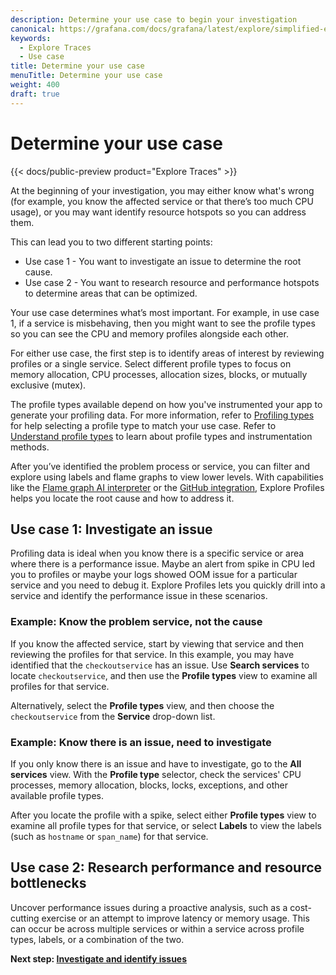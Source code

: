 ```yaml
---
description: Determine your use case to begin your investigation
canonical: https://grafana.com/docs/grafana/latest/explore/simplified-exploration/traces/determine-use-case/
keywords:
  - Explore Traces
  - Use case
title: Determine your use case
menuTitle: Determine your use case
weight: 400
draft: true
---
```


<!-- needs to be updated for Explore Traces -->

# Determine your use case

{{< docs/public-preview product="Explore Traces" >}}

At the beginning of your investigation, you may either know what's wrong (for example, you know the affected service or that there’s too much CPU usage), or you may want identify resource hotspots so you can address them.

This can lead you to two different starting points:

- Use case 1 - You want to investigate an issue to determine the root cause.
- Use case 2 - You want to research resource and performance hotspots to determine areas that can be optimized.

Your use case determines what’s most important.
For example, in use case 1, if a service is misbehaving, then you might want to see the profile types so you can see the CPU and memory profiles alongside each other.

For either use case, the first step is to identify areas of interest by reviewing profiles or a single service.
Select different profile types to focus on memory allocation, CPU processes, allocation sizes, blocks, or mutually exclusive (mutex).

The profile types available depend on how you've instrumented your app to generate your profiling data.
For more information, refer to [Profiling types](../concepts/#profile-types/) for help selecting a profile type to match your use case.
Refer to [Understand profile types](https://grafana.com/docs/pyroscope/latest/view-and-analyze-profile-data/profiling-types/) to learn about profile types and instrumentation methods.

After you’ve identified the problem process or service, you can filter and explore using labels and flame graphs to view lower levels.
With capabilities like the [Flame graph AI interpreter](https://grafana.com/docs/grafana-cloud/monitor-applications/profiles/flamegraph-ai/) or the [GitHub integration](https://grafana.com/docs/grafana-cloud/monitor-applications/profiles/pyroscope-github-integration/), Explore Profiles helps you locate the root cause and how to address it.

## Use case 1: Investigate an issue

Profiling data is ideal when you know there is a specific service or area where there is a performance issue.
Maybe an alert from spike in CPU led you to profiles or maybe your logs showed OOM issue for a particular service and you need to debug it.
Explore Profiles lets you quickly drill into a service and identify the performance issue in these scenarios.

### Example: Know the problem service, not the cause

If you know the affected service, start by viewing that service and then reviewing the profiles for that service.
In this example, you may have identified that the `checkoutservice` has an issue.
Use **Search services** to locate `checkoutservice`, and then use the **Profile types** view to examine all profiles for that service.

Alternatively, select the **Profile types** view, and then choose the `checkoutservice` from the **Service** drop-down list.

### Example: Know there is an issue, need to investigate

If you only know there is an issue and have to investigate, go to the **All services** view.
With the **Profile type** selector, check the services' CPU processes, memory allocation, blocks, locks, exceptions, and other available profile types.

After you locate the profile with a spike, select either **Profile types** view to examine all profile types for that service, or select **Labels** to view the labels (such as `hostname` or `span_name`) for that service.

## Use case 2: Research performance and resource bottlenecks

Uncover performance issues during a proactive analysis, such as a cost-cutting exercise or an attempt to improve latency or memory usage. This can occur be across multiple services or within a service across profile types, labels, or a combination of the two.

**Next step: [Investigate and identify issues](../investigate/)**
